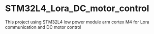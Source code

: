 # STM32L4_Lora_DC_motor_control
This project using STM32L4 low power module arm cortex M4 for Lora communication and DC motor control

